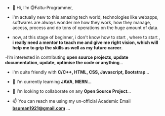 - 👋 Hi, I’m @Faltu-Programmer,
- i'm actually new to this amazing tech world, technologies like webapps, softwares are always wonder me how they work,
how they manage, access, process and do tons of operations on the huge amount of data.

- now, at this stage of beginner, i don't know how to start , where to start , **i really need a mentor to teach me and give me right vision, which will help me to grip the skills as well as my future career**.

-I’m interested in contributing **open source projects, update documentation, update, optimise the code or anything**...

- i'm quite friendly with **C/C++, HTML, CSS, Javascript, Bootstrap**...

- 🌱 I’m currently learning **JAVA**, **MERN**...
- 💞️ I’m looking to collaborate on any **Open Source Project**...
- 📫 You can reach me using my un-official Academic Email **bsuman1921@gmail.com** ...

<!---
Faltu-Programmer/Faltu-Programmer is a ✨ special ✨ repository because its `README.md` (this file) appears on your GitHub profile.
You can click the Preview link to take a look at your changes.
--->
